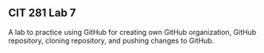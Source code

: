 ## CIT 281 Lab 7

 A lab to practice using GitHub for creating own GitHub organization, GitHub repository, cloning repository, and pushing changes to GitHub.

